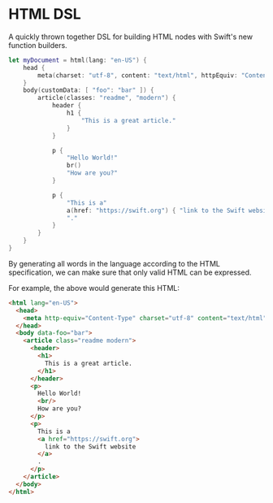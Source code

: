 # HTML DSL

A quickly thrown together DSL for building HTML nodes with Swift's new function builders.

```swift
let myDocument = html(lang: "en-US") {
    head {
        meta(charset: "utf-8", content: "text/html", httpEquiv: "Content-Type")
    }
    body(customData: [ "foo": "bar" ]) {
        article(classes: "readme", "modern") {
            header {
                h1 {
                    "This is a great article."
                }
            }

            p {
                "Hello World!"
                br()
                "How are you?"
            }

            p {
                "This is a"
                a(href: "https://swift.org") { "link to the Swift website" }
                "."
            }
        }
    }
}
```

By generating all words in the language according to the HTML specification, we can make sure that only valid HTML can be expressed.

For example, the above would generate this HTML:

```html
<html lang="en-US">
  <head>
    <meta http-equiv="Content-Type" charset="utf-8" content="text/html" />
  </head>
  <body data-foo="bar">
    <article class="readme modern">
      <header>
        <h1>
          This is a great article.
        </h1>
      </header>
      <p>
        Hello World!
        <br/>
        How are you?
      </p>
      <p>
        This is a
        <a href="https://swift.org">
          link to the Swift website
        </a>
        .
      </p>
    </article>
  </body>
</html>
```
